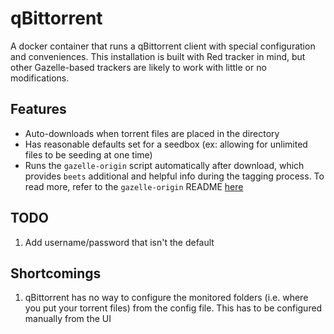 # qBittorrent

A docker container that runs a qBittorrent client with special configuration and conveniences. This installation is built with Red tracker in mind, but other Gazelle-based trackers are likely to work with little or no modifications.

## Features

* Auto-downloads when torrent files are placed in the directory
* Has reasonable defaults set for a seedbox (ex: allowing for unlimited files to be seeding at one time)
* Runs the `gazelle-origin` script automatically after download, which provides `beets` additional and helpful info during the tagging process. To read more, refer to the `gazelle-origin` README [here](https://github.com/x1ppy/gazelle-origin)

## TODO

1. Add username/password that isn't the default

## Shortcomings

1. qBittorrent has no way to configure the monitored folders (i.e. where you put your torrent files) from the config file. This has to be configured manually from the UI
